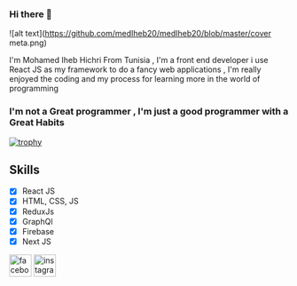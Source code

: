 ### Hi there 👋

![alt text](https://github.com/medIheb20/medIheb20/blob/master/cover meta.png)

I'm Mohamed Iheb Hichri From Tunisia , I'm a front end developer i use React JS as my framework to do a fancy web applications , I'm really enjoyed the coding and my process for learning more in the world of programming 
### I'm not a Great programmer , I'm just a good programmer with a Great Habits 

[![trophy](https://github-profile-trophy.vercel.app/?username=medIheb20)](https://github.com/ryo-ma/github-profile-trophy)


## Skills
- [x] React JS
- [x] HTML, CSS, JS
- [x] ReduxJs
- [x] GraphQl
- [x] Firebase
- [x] Next JS

[<img src='https://cdn.jsdelivr.net/npm/simple-icons@3.0.1/icons/facebook.svg' alt='facebook' height='40'>](https://www.facebook.com/medIheb20)  [<img src='https://cdn.jsdelivr.net/npm/simple-icons@3.0.1/icons/instagram.svg' alt='instagram' height='40'>](https://www.instagram.com/medIheb20/)  
